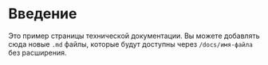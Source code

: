 # Введение

Это пример страницы технической документации. Вы можете добавлять сюда новые `.md` файлы, которые будут доступны через `/docs/имя-файла` без расширения.

